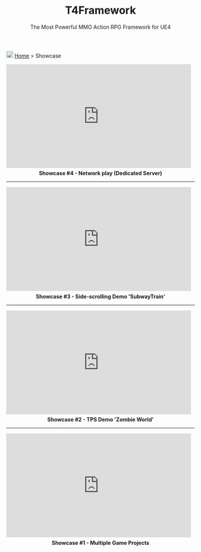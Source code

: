 ﻿---
layout: page
title: T4Framework
subtitle: The Most Powerful MMO Action RPG Framework for UE4
---
<img src="https://t4framework.com/img/Folders2.png" width="18px" height="18px"> [Home](https://t4framework.com/index) > Showcase
<style>.embed-container { position: relative; padding-bottom: 56.25%; height: 0; overflow: hidden; max-width: 100%; } .embed-container iframe, .embed-container object, .embed-container embed { position: absolute; top: 0%; left: 0%; width: 98%; height: 98%; }</style>
<div class='embed-container'><iframe src='https://www.youtube.com/embed/9cF23VYArnQ' frameborder='0' allowfullscreen></iframe></div>
<center><b>Showcase #4 - Network play (Dedicated Server)</b></center>

<hr />

<div class='embed-container'><iframe src='https://www.youtube.com/embed/_4gvVhd-mH4' frameborder='0' allowfullscreen></iframe></div>
<center><b>Showcase #3 - Side-scrolling Demo 'SubwayTrain'</b></center>

<hr />

<div class='embed-container'><iframe src='https://www.youtube.com/embed/BaIdreR8iLc' frameborder='0' allowfullscreen></iframe></div>
<center><b>Showcase #2 - TPS Demo 'Zombie World'</b></center>

<hr />

<div class='embed-container'><iframe src='https://www.youtube.com/embed/-0xiVrTJTz0' frameborder='0' allowfullscreen></iframe></div>
<center><b>Showcase #1 - Multiple Game Projects</b></center>
